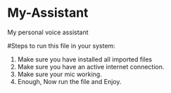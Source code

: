 # My-Assistant
My personal voice assistant 

#Steps to run this file in your system:
1. Make sure you have installed all imported files
2. Make sure you have an active internet connection.
3. Make sure your mic working.
4. Enough, Now run the file and Enjoy.
